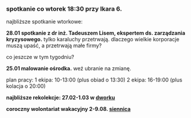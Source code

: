 ### spotkanie co wtorek 18:30 przy Ikara 6.

najbliższe spotkanie wtorkowe:

**28.01 spotkanie z dr inż. Tadeuszem Lisem, ekspertem ds. zarządzania kryzysowego.**
tylko karaluchy przetrwają. dlaczego wielkie korporacje muszą upaść, a przetrwają małe firmy?

co jeszcze w tym tygodniu?

**25.01 malowanie ośrodka.** weź ubranie na zmianę.

plan pracy:
1 ekipa: 10-13:00 (plus obiad o 13:30)
2 ekipa: 16-19:00 (plus kolacja o 20:00)

**najbliższe rekolekcje: 27.02-1.03 w [dworku](https://goo.gl/maps/iMpisaQaSDbGV1T49)**

**coroczny wolontariat wakacyjny 2-9.08. [siennica](https://goo.gl/maps/oir1wwNkufv1N8h68)**
